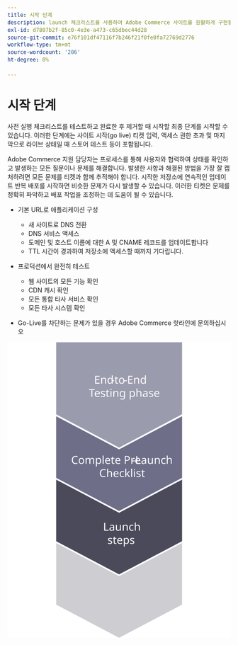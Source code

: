 ```yaml
---
title: 시작 단계
description: launch 체크리스트를 사용하여 Adobe Commerce 사이트를 원활하게 구현할 수 있습니다.
exl-id: d7807b2f-85c0-4e3e-a473-c65dbec44d28
source-git-commit: e76f101df47116f7b246f21f0fe0fa72769d2776
workflow-type: tm+mt
source-wordcount: '206'
ht-degree: 0%

---
```


# 시작 단계

사전 실행 체크리스트를 테스트하고 완료한 후 제거할 때 시작할 최종 단계를 시작할 수 있습니다. 이러한 단계에는 사이트 시작(go live) 티켓 입력, 액세스 권한 초과 및 마지막으로 라이브 상태일 때 스토어 테스트 등이 포함됩니다.

Adobe Commerce 지원 담당자는 프로세스를 통해 사용자와 협력하여 상태를 확인하고 발생하는 모든 질문이나 문제를 해결합니다. 발생한 사항과 해결된 방법을 가장 잘 캡처하려면 모든 문제를 티켓과 함께 추적해야 합니다. 시작한 저장소에 연속적인 업데이트 반복 배포를 시작하면 비슷한 문제가 다시 발생할 수 있습니다. 이러한 티켓은 문제를 정확히 파악하고 배포 작업을 조정하는 데 도움이 될 수 있습니다.

- 기본 URL로 애플리케이션 구성
   - 새 사이트로 DNS 전환
   - DNS 서비스 액세스
   - 도메인 및 호스트 이름에 대한 A 및 CNAME 레코드를 업데이트합니다
   - TTL 시간이 경과하여 저장소에 액세스할 때까지 기다립니다.

- 프로덕션에서 완전히 테스트
   - 웹 사이트의 모든 기능 확인
   - CDN 캐시 확인
   - 모든 통합 타사 서비스 확인
   - 모든 타사 시스템 확인

- Go-Live를 차단하는 문제가 있을 경우 Adobe Commerce 핫라인에 문의하십시오

![실행 프로세스의 3단계를 보여주는 다이어그램](../../assets/playbooks/launch-steps-3.svg)
